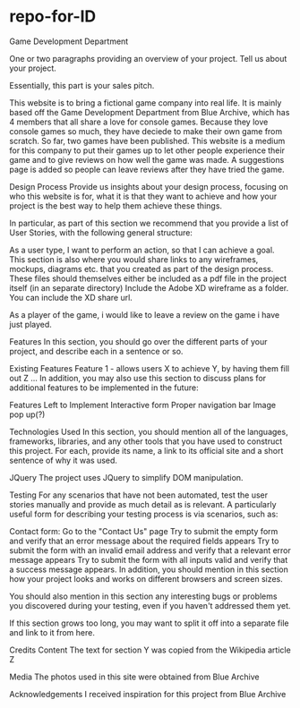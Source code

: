 # repo-for-ID
Game Development Department 

One or two paragraphs providing an overview of your project. Tell us about your project.

Essentially, this part is your sales pitch.

This website is to bring a fictional game company into real life. It is mainly based off the Game Development Department from Blue Archive, which has
4 members that all share a love for console games. Because they love console games so much, they have deciede to make their own game from scratch. So far, two games
have been published. This website is a medium for this company to put their games up to let other people experience their game and to give reviews on how well the game 
was made. A suggestions page is added so people can leave reviews after they have tried the game.


Design Process
Provide us insights about your design process, focusing on who this website is for, what it is that they want to achieve and how your project is the best way to help them achieve these things.

In particular, as part of this section we recommend that you provide a list of User Stories, with the following general structure:

As a user type, I want to perform an action, so that I can achieve a goal.
This section is also where you would share links to any wireframes, mockups, diagrams etc. that you created as part of the design process. These files should themselves either be included as a pdf file in the project itself (in an separate directory) Include the Adobe XD wireframe as a folder. You can include the XD share url.

As a player of the game, i would like to leave a review on the game i have just played.



Features
In this section, you should go over the different parts of your project, and describe each in a sentence or so.

Existing Features
Feature 1 - allows users X to achieve Y, by having them fill out Z
...
In addition, you may also use this section to discuss plans for additional features to be implemented in the future:

Features Left to Implement
Interactive form
Proper navigation bar
Image pop up(?)



Technologies Used
In this section, you should mention all of the languages, frameworks, libraries, and any other tools that you have used to construct this project. For each, provide its name, a link to its official site and a short sentence of why it was used.

JQuery
The project uses JQuery to simplify DOM manipulation.


Testing
For any scenarios that have not been automated, test the user stories manually and provide as much detail as is relevant. A particularly useful form for describing your testing process is via scenarios, such as:

Contact form:
Go to the "Contact Us" page
Try to submit the empty form and verify that an error message about the required fields appears
Try to submit the form with an invalid email address and verify that a relevant error message appears
Try to submit the form with all inputs valid and verify that a success message appears.
In addition, you should mention in this section how your project looks and works on different browsers and screen sizes.

You should also mention in this section any interesting bugs or problems you discovered during your testing, even if you haven't addressed them yet.

If this section grows too long, you may want to split it off into a separate file and link to it from here.

Credits
Content
The text for section Y was copied from the Wikipedia article Z


Media
The photos used in this site were obtained from Blue Archive


Acknowledgements
I received inspiration for this project from Blue Archive

